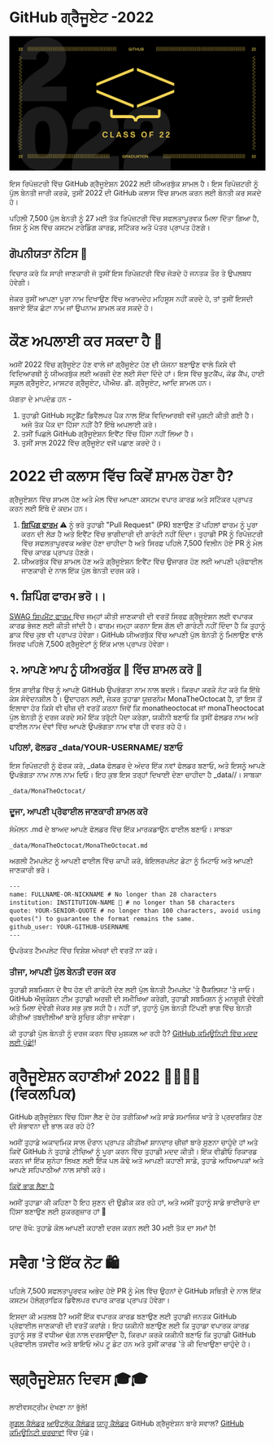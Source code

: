 # GitHub ਗ੍ਰੈਜੂਏਟ -2022

![2022-github-graduation-social-card-1](/assets/GHG_Blog_1.jpg)

ਇਸ ਰਿਪੋਜ਼ਟਰੀ ਵਿੱਚ GitHub ਗ੍ਰੈਜੂਏਸ਼ਨ 2022 ਲਈ ਯੀਅਰਬੁੱਕ ਸ਼ਾਮਲ ਹੈ। ਇਸ ਰਿਪੋਜ਼ਟਰੀ ਨੂੰ ਪੁੱਲ ਬੇਨਤੀ ਜਾਰੀ ਕਰਕੇ, ਤੁਸੀਂ 2022 ਦੀ GitHub ਕਲਾਸ ਵਿੱਚ ਸ਼ਾਮਲ ਕਰਨ ਲਈ ਬੇਨਤੀ ਕਰ ਸਕਦੇ ਹੋ।

ਪਹਿਲੀ 7,500 ਪੁੱਲ ਬੇਨਤੀ ਨੂੰ 27 ਮਈ ਤੱਕ ਰਿਪੋਜ਼ਟਰੀ ਵਿੱਚ ਸਫਲਤਾਪੂਰਵਕ ਮਿਲਾ ਦਿੱਤਾ ਗਿਆ ਹੈ, ਜਿਸ ਨੂੰ ਮੇਲ ਵਿੱਚ ਕਸਟਮ ਟਰੇਡਿੰਗ ਕਾਰਡ, ਸਟਿੱਕਰ ਅਤੇ ਪੱਤਰ ਪ੍ਰਾਪਤ ਹੋਣਗੇ।

## ਗੋਪਨੀਯਤਾ ਨੋਟਿਸ 👀
ਵਿਚਾਰ ਕਰੋ ਕਿ ਸਾਰੀ ਜਾਣਕਾਰੀ ਜੋ ਤੁਸੀਂ ਇਸ ਰਿਪੋਜ਼ਟਰੀ ਵਿੱਚ ਜੋੜਦੇ ਹੋ ਜਨਤਕ ਤੌਰ ਤੇ ਉਪਲਬਧ ਹੋਵੇਗੀ।

ਜੇਕਰ ਤੁਸੀਂ ਆਪਣਾ ਪੂਰਾ ਨਾਮ ਦਿਖਾਉਣ ਵਿੱਚ ਅਰਾਮਦੇਹ ਮਹਿਸੂਸ ਨਹੀਂ ਕਰਦੇ ਹੋ, ਤਾਂ ਤੁਸੀਂ ਇਸਦੀ ਬਜਾਏ ਇੱਕ ਛੋਟਾ ਨਾਮ ਜਾਂ ਉਪਨਾਮ ਸ਼ਾਮਲ ਕਰ ਸਕਦੇ ਹੋ।

# ਕੌਣ ਅਪਲਾਈ ਕਰ ਸਕਦਾ ਹੈ 📝
ਅਸੀਂ 2022 ਵਿੱਚ ਗ੍ਰੈਜੂਏਟ ਹੋਣ ਵਾਲੇ ਜਾਂ ਗ੍ਰੈਜੂਏਟ ਹੋਣ ਦੀ ਯੋਜਨਾ ਬਣਾਉਣ ਵਾਲੇ ਕਿਸੇ ਵੀ ਵਿਦਿਆਰਥੀ ਨੂੰ ਯੀਅਰਬੁੱਕ ਲਈ ਅਰਜ਼ੀ ਦੇਣ ਲਈ ਸੱਦਾ ਦਿੰਦੇ ਹਾਂ। ਇਸ ਵਿੱਚ ਬੂਟਕੈਂਪ, ਕੋਡ ਕੈਂਪ, ਹਾਈ ਸਕੂਲ ਗ੍ਰੈਜੂਏਟ, ਮਾਸਟਰ ਗ੍ਰੈਜੂਏਟ, ਪੀਐਚ. ਡੀ. ਗ੍ਰੈਜੂਏਟ, ਆਦਿ ਸ਼ਾਮਲ ਹਨ।

ਯੋਗਤਾ ਦੇ ਮਾਪਦੰਡ ਹਨ -

1. ਤੁਹਾਡੀ GitHub ਸਟੂਡੈਂਟ ਡਿਵੈਲਪਰ ਪੈਕ ਨਾਲ ਇੱਕ ਵਿਦਿਆਰਥੀ ਵਜੋਂ ਪੁਸ਼ਟੀ ਕੀਤੀ ਗਈ ਹੈ। ਅਜੇ ਤੱਕ ਪੈਕ ਦਾ ਹਿੱਸਾ ਨਹੀਂ ਹੈ? ਇੱਥੇ ਅਪਲਾਈ ਕਰੋ।
2. ਤਸੀਂ ਪਿਛਲੇ GitHub ਗ੍ਰੈਜੂਏਸ਼ਨ ਇਵੈਂਟ ਵਿੱਚ ਹਿੱਸਾ ਨਹੀਂ ਲਿਆ ਹੈ।
3. ਤੁਸੀਂ ਸਾਲ 2022 ਵਿੱਚ ਗ੍ਰੈਜੂਏਟ ਵਜੋਂ ਪਛਾਣ ਕਰਦੇ ਹੋ।


# 2022 ਦੀ ਕਲਾਸ ਵਿੱਚ ਕਿਵੇਂ ਸ਼ਾਮਲ ਹੋਣਾ ਹੈ?
ਗ੍ਰੈਜੂਏਸ਼ਨ ਵਿੱਚ ਸ਼ਾਮਲ ਹੋਣ ਅਤੇ ਮੇਲ ਵਿੱਚ ਆਪਣਾ ਕਸਟਮ ਵਪਾਰ ਕਾਰਡ ਅਤੇ ਸਟਿੱਕਰ ਪ੍ਰਾਪਤ ਕਰਨ ਲਈ ਇੱਥੇ ਦੋ ਕਦਮ ਹਨ।
1. [**ਸ਼ਿਪਿੰਗ ਫਾਰਮ**](https://airtable.com/shrVMo8ItH4wjsO9f)
 ⚠️ ਨੂੰ ਭਰੋ ਤੁਹਾਡੀ "Pull Request" (PR) ਬਣਾਉਣ ਤੋਂ ਪਹਿਲਾਂ ਫਾਰਮ ਨੂੰ ਪੂਰਾ ਕਰਨ ਦੀ ਲੋੜ ਹੈ ਅਤੇ ਇਵੈਂਟ ਵਿੱਚ ਭਾਗੀਦਾਰੀ ਦੀ ਗਾਰੰਟੀ ਨਹੀਂ ਦਿੰਦਾ। ਤੁਹਾਡੀ PR ਨੂੰ ਰਿਪੋਜ਼ਟਰੀ ਵਿੱਚ ਸਫਲਤਾਪੂਰਵਕ ਅਭੇਦ ਹੋਣਾ ਚਾਹੀਦਾ ਹੈ ਅਤੇ ਸਿਰਫ਼ ਪਹਿਲੇ 7,500 ਵਿਲੀਨ ਹੋਏ PR ਨੂੰ ਮੇਲ ਵਿੱਚ ਕਾਰਡ ਪ੍ਰਾਪਤ ਹੋਣਗੇ।
2. ਯੀਅਰਬੁੱਕ ਵਿੱਚ ਸ਼ਾਮਲ ਹੋਣ ਅਤੇ ਗ੍ਰੈਜੂਏਸ਼ਨ ਇਵੈਂਟ ਵਿੱਚ ਉਜਾਗਰ ਹੋਣ ਲਈ ਆਪਣੀ ਪ੍ਰੋਫਾਈਲ ਜਾਣਕਾਰੀ ਦੇ ਨਾਲ ਇੱਕ ਪੁੱਲ ਬੇਨਤੀ ਦਰਜ ਕਰੋ।

## १. ਸ਼ਿਪਿੰਗ ਫਾਰਮ ਭਰੋ।।
[SWAG ਸ਼ਿਪਮੈਂਟ ਫਾਰਮ ](https://airtable.com/shrVMo8ItH4wjsO9f) ਵਿੱਚ ਜਮ੍ਹਾਂ ਕੀਤੀ ਜਾਣਕਾਰੀ ਦੀ ਵਰਤੋਂ ਸਿਰਫ਼ ਗ੍ਰੈਜੂਏਸ਼ਨ ਲਈ ਵਪਾਰਕ ਕਾਰਡ ਭੇਜਣ ਲਈ ਕੀਤੀ ਜਾਂਦੀ ਹੈ। ਫਾਰਮ ਜਮ੍ਹਾ ਕਰਨਾ ਇਸ ਗੱਲ ਦੀ ਗਾਰੰਟੀ ਨਹੀਂ ਦਿੰਦਾ ਹੈ ਕਿ ਤੁਹਾਨੂੰ ਡਾਕ ਵਿੱਚ ਕੁਝ ਵੀ ਪ੍ਰਾਪਤ ਹੋਵੇਗਾ। GitHub ਯੀਅਰਬੁੱਕ ਵਿੱਚ ਆਪਣੀ ਪੁੱਲ ਬੇਨਤੀ ਨੂੰ ਮਿਲਾਉਣ ਵਾਲੇ ਸਿਰਫ ਪਹਿਲੇ 7,500 ਗ੍ਰੈਜੂਏਟਾਂ ਨੂੰ ਇੱਕ ਮਾਲ ਪ੍ਰਾਪਤ ਹੋਵੇਗਾ।

## २. ਆਪਣੇ ਆਪ ਨੂੰ ਯੀਅਰਬੁੱਕ 🏫 ਵਿੱਚ ਸ਼ਾਮਲ ਕਰੋ 🏫
ਇਸ ਗਾਈਡ ਵਿੱਚ <YOUR-USERNAME> ਨੂੰ ਆਪਣੇ GitHub ਉਪਭੋਗਤਾ ਨਾਮ ਨਾਲ ਬਦਲੋ। ਕਿਰਪਾ ਕਰਕੇ ਨੋਟ ਕਰੋ ਕਿ ਇੱਥੇ <YOUR-USERNAME> ਕੇਸ ਸੰਵੇਦਨਸ਼ੀਲ ਹੈ। ਉਦਾਹਰਨ ਲਈ, ਜੇਕਰ ਤੁਹਾਡਾ ਯੂਜ਼ਰਨੇਮ MonaTheOctocat ਹੈ, ਤਾਂ ਇਸ ਤੋਂ ਇਲਾਵਾ ਹੋਰ ਕਿਸੇ ਵੀ ਚੀਜ਼ ਦੀ ਵਰਤੋਂ ਕਰਨਾ ਜਿਵੇਂ ਕਿ monatheoctocat ਜਾਂ monaTheoctocat ਪੁੱਲ ਬੇਨਤੀ ਨੂੰ ਦਰਜ ਕਰਦੇ ਸਮੇਂ ਇੱਕ ਤਰੁੱਟੀ ਪੈਦਾ ਕਰੇਗਾ, ਯਕੀਨੀ ਬਣਾਓ ਕਿ ਤੁਸੀਂ ਫੋਲਡਰ ਨਾਮ ਅਤੇ ਫਾਈਲ ਨਾਮ ਦੋਵਾਂ ਵਿੱਚ ਆਪਣੇ ਉਪਭੋਗਤਾ ਨਾਮ ਵਾਂਗ ਹੀ ਵਰਤ ਰਹੇ ਹੋ।

### ਪਹਿਲਾਂ, ਫੋਲਡਰ _data/YOUR-USERNAME/ ਬਣਾਓ
ਇਸ ਰਿਪੋਜ਼ਟਰੀ ਨੂੰ ਫੋਰਕ ਕਰੋ, _data ਫੋਲਡਰ ਦੇ ਅੰਦਰ ਇੱਕ ਨਵਾਂ ਫੋਲਡਰ ਬਣਾਓ, ਅਤੇ ਇਸਨੂੰ ਆਪਣੇ ਉਪਭੋਗਤਾ ਨਾਮ ਨਾਲ ਨਾਮ ਦਿਓ। ਇਹ ਕੁਝ ਇਸ ਤਰ੍ਹਾਂ ਦਿਖਾਈ ਦੇਣਾ ਚਾਹੀਦਾ ਹੈ _data/<YOUR-USERNAME>/। ਸਾਬਕਾ

```
_data/MonaTheOctocat/
```
### ਦੂਜਾ, ਆਪਣੀ ਪ੍ਰੋਫਾਈਲ ਜਾਣਕਾਰੀ ਸ਼ਾਮਲ ਕਰੋ
ਸੰਮੇਲਨ <YOUR-USERNAME>.md ਦੇ ਬਾਅਦ ਆਪਣੇ ਫੋਲਡਰ ਵਿੱਚ ਇੱਕ ਮਾਰਕਡਾਉਨ ਫਾਈਲ ਬਣਾਓ। ਸਾਬਕਾ
```
_data/MonaTheOctocat/MonaTheOctocat.md
```
ਅਗਲੀ ਟੈਮਪਲੇਟ ਨੂੰ ਆਪਣੀ ਫਾਈਲ ਵਿੱਚ ਕਾਪੀ ਕਰੋ, ਬੋਇਲਰਪਲੇਟ ਡੇਟਾ ਨੂੰ ਮਿਟਾਓ ਅਤੇ ਆਪਣੀ ਜਾਣਕਾਰੀ ਭਰੋ।
```
---
name: FULLNAME-OR-NICKNAME # No longer than 28 characters
institution: INSTITUTION-NAME 🚩 # no longer than 58 characters
quote: YOUR-SENIOR-QUOTE # no longer than 100 characters, avoid using quotes(") to guarantee the format remains the same.
github_user: YOUR-GITHUB-USERNAME
---
```

ਉਪਰੋਕਤ ਟੈਮਪਲੇਟ ਵਿੱਚ ਵਿਸ਼ੇਸ਼ ਅੱਖਰਾਂ ਦੀ ਵਰਤੋਂ ਨਾ ਕਰੋ।

### ਤੀਜਾ, ਆਪਣੀ ਪੁੱਲ ਬੇਨਤੀ ਦਰਜ ਕਰ
ਤੁਹਾਡੀ ਸਬਮਿਸ਼ਨ ਦੇ ਵੈਧ ਹੋਣ ਦੀ ਗਾਰੰਟੀ ਦੇਣ ਲਈ ਪੁੱਲ ਬੇਨਤੀ ਟੈਮਪਲੇਟ 'ਤੇ ਚੈੱਕਲਿਸਟ 'ਤੇ ਜਾਓ। GitHub ਐਜੂਕੇਸ਼ਨ ਟੀਮ ਤੁਹਾਡੀ ਅਰਜ਼ੀ ਦੀ ਸਮੀਖਿਆ ਕਰੇਗੀ, ਤੁਹਾਡੀ ਸਬਮਿਸ਼ਨ ਨੂੰ ਮਨਜ਼ੂਰੀ ਦੇਵੇਗੀ ਅਤੇ ਮਿਲਾ ਦੇਵੇਗੀ ਜੇਕਰ ਸਭ ਕੁਝ ਸਹੀ ਹੈ। ਨਹੀਂ ਤਾਂ, ਤੁਹਾਨੂੰ ਪੁੱਲ ਬੇਨਤੀ ਟਿੱਪਣੀ ਭਾਗ ਵਿੱਚ ਬੇਨਤੀ ਕੀਤੀਆਂ ਤਬਦੀਲੀਆਂ ਬਾਰੇ ਸੂਚਿਤ ਕੀਤਾ ਜਾਵੇਗਾ।


ਕੀ ਤੁਹਾਡੀ ਪੁੱਲ ਬੇਨਤੀ ਨੂੰ ਦਰਜ ਕਰਨ ਵਿੱਚ ਮੁਸ਼ਕਲ ਆ ਰਹੀ ਹੈ? [GitHub ਕਮਿਊਨਿਟੀ ਵਿੱਚ ਮਦਦ ਲਈ ਪੁੱਛੋ!](https://github.com/orgs/github-community/discussions/categories/github-education)!

# ਗ੍ਰੈਜੂਏਸ਼ਨ ਕਹਾਣੀਆਂ 2022 👩‍🏫👨‍🏫 (ਵਿਕਲਪਿਕ)
GitHub ਗ੍ਰੈਜੂਏਸ਼ਨ ਵਿੱਚ ਹਿੱਸਾ ਲੈਣ ਦੇ ਹੋਰ ਤਰੀਕਿਆਂ ਅਤੇ ਸਾਡੇ ਸਮਾਜਿਕ ਖਾਤੇ ਤੇ ਪ੍ਰਦਰਸ਼ਿਤ ਹੋਣ ਦੀ ਸੰਭਾਵਨਾ ਦੀ ਭਾਲ ਕਰ ਰਹੇ ਹੋ?

ਅਸੀਂ ਤੁਹਾਡੇ ਅਕਾਦਮਿਕ ਸਾਲ ਦੌਰਾਨ ਪ੍ਰਾਪਤ ਕੀਤੀਆਂ ਸ਼ਾਨਦਾਰ ਚੀਜ਼ਾਂ ਬਾਰੇ ਸੁਣਨਾ ਚਾਹੁੰਦੇ ਹਾਂ ਅਤੇ ਕਿਵੇਂ GitHub ਨੇ ਤੁਹਾਡੇ ਟੀਚਿਆਂ ਨੂੰ ਪੂਰਾ ਕਰਨ ਵਿੱਚ ਤੁਹਾਡੀ ਮਦਦ ਕੀਤੀ। ਇੱਕ ਵੀਡੀਓ ਰਿਕਾਰਡ ਕਰਨ ਜਾਂ ਇੱਕ ਸੁਨੇਹਾ ਲਿਖਣ ਲਈ ਇੱਕ ਪਲ ਕੱਢੋ ਅਤੇ ਆਪਣੀ ਕਹਾਣੀ ਸਾਡੇ, ਤੁਹਾਡੇ ਅਧਿਆਪਕਾਂ ਅਤੇ ਆਪਣੇ ਸਹਿਪਾਠੀਆਂ ਨਾਲ ਸਾਂਝੀ ਕਰੋ।

[ਕਿਵੇਂ ਭਾਗ ਲੈਣਾ ਹੈ](https://drive.google.com/file/d/1AcgUKLXx6WIC5s4eanzOfj8EsiYHARrt/view?usp=sharing)
 
ਅਸੀਂ ਤੁਹਾਡਾ ਕੀ ਕਹਿਣਾ ਹੈ ਇਹ ਸੁਣਨ ਦੀ ਉਡੀਕ ਕਰ ਰਹੇ ਹਾਂ, ਅਤੇ ਅਸੀਂ ਤੁਹਾਨੂੰ ਸਾਡੇ ਭਾਈਚਾਰੇ ਦਾ ਹਿੱਸਾ ਬਣਾਉਣ ਲਈ ਸ਼ੁਕਰਗੁਜ਼ਾਰ ਹਾਂ 💖

ਯਾਦ ਰੱਖੋ: ਤੁਹਾਡੇ ਕੋਲ ਆਪਣੀ ਕਹਾਣੀ ਦਰਜ ਕਰਨ ਲਈ 30 ਮਈ ਤੱਕ ਦਾ ਸਮਾਂ ਹੈ!


# ਸਵੈਗ 'ਤੇ ਇੱਕ ਨੋਟ 🛍

ਪਹਿਲੇ 7,500 ਸਫਲਤਾਪੂਰਵਕ ਅਭੇਦ ਹੋਏ PR ਨੂੰ ਮੇਲ ਵਿੱਚ ਉਹਨਾਂ ਦੇ GitHub ਸਥਿਤੀ ਦੇ ਨਾਲ ਇੱਕ ਕਸਟਮ ਹੋਲੋਗ੍ਰਾਫਿਕ ਡਿਵੈਲਪਰ ਵਪਾਰ ਕਾਰਡ ਪ੍ਰਾਪਤ ਹੋਵੇਗਾ।

ਇਸਦਾ ਕੀ ਮਤਲਬ ਹੈ? ਅਸੀਂ ਇੱਕ ਵਪਾਰਕ ਕਾਰਡ ਬਣਾਉਣ ਲਈ ਤੁਹਾਡੀ ਜਨਤਕ GitHub ਪ੍ਰੋਫਾਈਲ ਜਾਣਕਾਰੀ ਦੀ ਵਰਤੋਂ ਕਰਾਂਗੇ। ਇਹ ਯਕੀਨੀ ਬਣਾਉਣ ਲਈ ਕਿ ਤੁਹਾਡਾ ਵਪਾਰਕ ਕਾਰਡ ਤੁਹਾਨੂੰ ਸਭ ਤੋਂ ਵਧੀਆ ਢੰਗ ਨਾਲ ਦਰਸਾਉਂਦਾ ਹੈ, ਕਿਰਪਾ ਕਰਕੇ ਯਕੀਨੀ ਬਣਾਓ ਕਿ ਤੁਹਾਡੀ GitHub ਪ੍ਰੋਫਾਈਲ ਤਸਵੀਰ ਅਤੇ ਬਾਇਓ ਅੱਪ ਟੂ ਡੇਟ ਹਨ ਅਤੇ ਤੁਸੀਂ ਕਾਰਡ 'ਤੇ ਕੀ ਦਿਖਾਉਣਾ ਚਾਹੁੰਦੇ ਹੋ।
# स्ਗ੍ਰੈਜੂਏਸ਼ਨ ਦਿਵਸ 🎓🎓
ਲਾਈਵਸਟ੍ਰੀਮ ਦੇਖਣਾ ਨਾ ਭੁੱਲੋ!

[ਗੂਗਲ ਕੈਲੰਡਰ](https://calendar.google.com/calendar/render?action=TEMPLATE&dates=20220611T160000Z%2F20220611T180000Z&details=&location=https%3A%2F%2Fwww.twitch.tv%2Fgithubeducation&text=%F0%9F%8E%89%F0%9F%8E%8A%20GitHub%20Graduation%202022%20%F0%9F%8E%89%F0%9F%8E%8A)
[ਆਉਟਲੁੱਕ ਕੈਲੰਡਰ](https://outlook.live.com/calendar/0/deeplink/compose?allday=false&body=&enddt=2022-06-11T18%3A00%3A00%2B00%3A00&location=https%3A%2F%2Fwww.twitch.tv%2Fgithubeducation&path=%2Fcalendar%2Faction%2Fcompose&rru=addevent&startdt=2022-06-11T16%3A00%3A00%2B00%3A00&subject=%F0%9F%8E%89%F0%9F%8E%8A%20GitHub%20Graduation%202022%20%F0%9F%8E%89%F0%9F%8E%8A)
[ਯਾਹੂ ਕੈਲੰਡਰ](https://calendar.yahoo.com/?desc=&dur=&et=20220611T180000Z&in_loc=https%3A%2F%2Fwww.twitch.tv%2Fgithubeducation&st=20220611T160000Z&title=%F0%9F%8E%89%F0%9F%8E%8A%20GitHub%20Graduation%202022%20%F0%9F%8E%89%F0%9F%8E%8A&v=60)
GitHub ਗ੍ਰੈਜੂਏਸ਼ਨ ਬਾਰੇ ਸਵਾਲ? [GitHub ਕਮਿਊਨਿਟੀ ਚਰਚਾਵਾਂ](https://github.com/orgs/github-community/discussions/categories/github-education) ਵਿੱਚ ਪੁੱਛੋ।